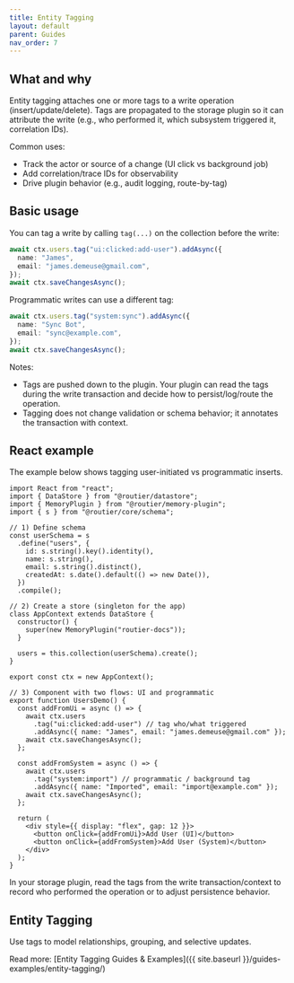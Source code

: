 ```yaml
---
title: Entity Tagging
layout: default
parent: Guides
nav_order: 7
---
```


## What and why

Entity tagging attaches one or more tags to a write operation (insert/update/delete). Tags are propagated to the storage plugin so it can attribute the write (e.g., who performed it, which subsystem triggered it, correlation IDs).

Common uses:

- Track the actor or source of a change (UI click vs background job)
- Add correlation/trace IDs for observability
- Drive plugin behavior (e.g., audit logging, route-by-tag)

## Basic usage

You can tag a write by calling `tag(...)` on the collection before the write:

```ts
await ctx.users.tag("ui:clicked:add-user").addAsync({
  name: "James",
  email: "james.demeuse@gmail.com",
});
await ctx.saveChangesAsync();
```

Programmatic writes can use a different tag:

```ts
await ctx.users.tag("system:sync").addAsync({
  name: "Sync Bot",
  email: "sync@example.com",
});
await ctx.saveChangesAsync();
```

Notes:

- Tags are pushed down to the plugin. Your plugin can read the tags during the write transaction and decide how to persist/log/route the operation.
- Tagging does not change validation or schema behavior; it annotates the transaction with context.

## React example

The example below shows tagging user-initiated vs programmatic inserts.

```tsx
import React from "react";
import { DataStore } from "@routier/datastore";
import { MemoryPlugin } from "@routier/memory-plugin";
import { s } from "@routier/core/schema";

// 1) Define schema
const userSchema = s
  .define("users", {
    id: s.string().key().identity(),
    name: s.string(),
    email: s.string().distinct(),
    createdAt: s.date().default(() => new Date()),
  })
  .compile();

// 2) Create a store (singleton for the app)
class AppContext extends DataStore {
  constructor() {
    super(new MemoryPlugin("routier-docs"));
  }

  users = this.collection(userSchema).create();
}

export const ctx = new AppContext();

// 3) Component with two flows: UI and programmatic
export function UsersDemo() {
  const addFromUi = async () => {
    await ctx.users
      .tag("ui:clicked:add-user") // tag who/what triggered
      .addAsync({ name: "James", email: "james.demeuse@gmail.com" });
    await ctx.saveChangesAsync();
  };

  const addFromSystem = async () => {
    await ctx.users
      .tag("system:import") // programmatic / background tag
      .addAsync({ name: "Imported", email: "import@example.com" });
    await ctx.saveChangesAsync();
  };

  return (
    <div style={{ display: "flex", gap: 12 }}>
      <button onClick={addFromUi}>Add User (UI)</button>
      <button onClick={addFromSystem}>Add User (System)</button>
    </div>
  );
}
```

In your storage plugin, read the tags from the write transaction/context to record who performed the operation or to adjust persistence behavior.

## Entity Tagging

Use tags to model relationships, grouping, and selective updates.

Read more: [Entity Tagging Guides & Examples]({{ site.baseurl }}/guides-examples/entity-tagging/)

